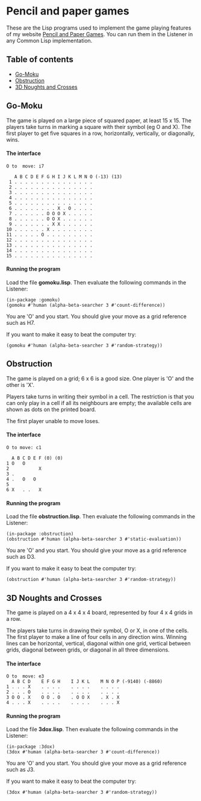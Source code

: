 # Pencil and paper games
These are the Lisp programs used to implement the game playing features of my website [Pencil and Paper Games](http://www.papg.com/). You can run them in the Listener in any Common Lisp implementation.

## Table of contents
* [Go-Moku](#go-moku)
* [Obstruction](#obstruction)
* [3D Noughts and Crosses](#3dox)


## Go-Moku
The game is played on a large piece of squared paper, at least 15 x 15. The players take turns in marking a square with their symbol (eg O and X). The first player to get five squares in a row, horizontally, vertically, or diagonally, wins.

#### The interface
````text
O to  move: i7

   A B C D E F G H I J K L M N O (-13) (13)
 1 . . . . . . . . . . . . . . . 
 2 . . . . . . . . . . . . . . . 
 3 . . . . . . . . . . . . . . . 
 4 . . . . . . . . . . . . . . . 
 5 . . . . . . . . . . . . . . . 
 6 . . . . . . . . X . O . . . . 
 7 . . . . . . O O O X . . . . . 
 8 . . . . . . O O X . . . . . . 
 9 . . . . . . . X X . . . . . . 
10 . . . . . . X . . . . . . . . 
11 . . . . . O . . . . . . . . . 
12 . . . . . . . . . . . . . . . 
13 . . . . . . . . . . . . . . . 
14 . . . . . . . . . . . . . . . 
15 . . . . . . . . . . . . . . . 

````
#### Running the program

Load the file **gomoku.lisp**. Then evaluate the following commands in the Listener:

    (in-package :gomoku)
    (gomoku #'human (alpha-beta-searcher 3 #'count-difference))
    
You are 'O' and you start. You should give your move as a grid reference such as H7. 

If you want to make it easy to beat the computer try:

    (gomoku #'human (alpha-beta-searcher 3 #'random-strategy))

## Obstruction
The game is played on a grid; 6 x 6 is a good size. One player is 'O' and the other is 'X'.

Players take turns in writing their symbol in a cell. The restriction is that you can only play in a cell if all its neighbours are empty; the available cells are shown as dots on the printed board.

The first player unable to move loses.

#### The interface
````text
O to move: c1

  A B C D E F (0) (0)
1 O   O       
2           X 
3 .           
4 .   O   O   
5             
6 X   . .   X 
````
#### Running the program

Load the file **obstruction.lisp**. Then evaluate the following commands in the Listener:

    (in-package :obstruction)
    (obstruction #'human (alpha-beta-searcher 3 #'static-evaluation))
    
You are 'O' and you start. You should give your move as a grid reference such as D3. 

If you want to make it easy to beat the computer try:

    (obstruction #'human (alpha-beta-searcher 3 #'random-strategy))
    
## 3D Noughts and Crosses
The game is played on a 4 x 4 x 4 board, represented by four 4 x 4 grids in a row.

The players take turns in drawing their symbol, O or X, in one of the cells. The first player to make a line of four cells in any direction wins. Winning lines can be horizontal, vertical, diagonal within one grid, vertical between grids, diagonal between grids, or diagonal in all three dimensions.

#### The interface
````text
O to  move: e3
  A B C D    E F G H    I J K L    M N O P (-9140) (-8860)
1 . . . X    . . . .    . . . .    . . . .    
2 . . . O    . . . .    . . . .    . . . .    
3 O O . X    O O . O    . O O X    . X . X    
4 . . . X    . . . .    . . . .    . . . X  
````
#### Running the program

Load the file **3dox.lisp**. Then evaluate the following commands in the Listener:

    (in-package :3dox)
    (3dox #'human (alpha-beta-searcher 3 #'count-difference))
    
You are 'O' and you start. You should give your move as a grid reference such as J3. 

If you want to make it easy to beat the computer try:

    (3dox #'human (alpha-beta-searcher 3 #'random-strategy))

